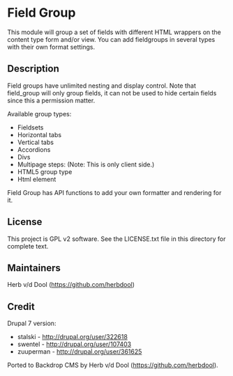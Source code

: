 Field Group
===========

This module will group a set of fields with different HTML wrappers on the content type form and/or view. You can add fieldgroups in several types with their own format settings.

Description
-----------

Field groups have unlimited nesting and display control. Note that field_group will only group fields, it can not be used to hide certain fields since this a permission matter.

Available group types:

* Fieldsets
* Horizontal tabs
* Vertical tabs
* Accordions
* Divs
* Multipage steps: (Note: This is only client side.)
* HTML5 group type
* Html element

Field Group has API functions to add your own formatter and rendering for it.

License
-------

This project is GPL v2 software. See the LICENSE.txt file in this directory for complete text.

Maintainers
-----------

Herb v/d Dool (https://github.com/herbdool)

Credit
------

Drupal 7 version:

* stalski - http://drupal.org/user/322618
* swentel - http://drupal.org/user/107403
* zuuperman - http://drupal.org/user/361625

Ported to Backdrop CMS by Herb v/d Dool (https://github.com/herbdool).
